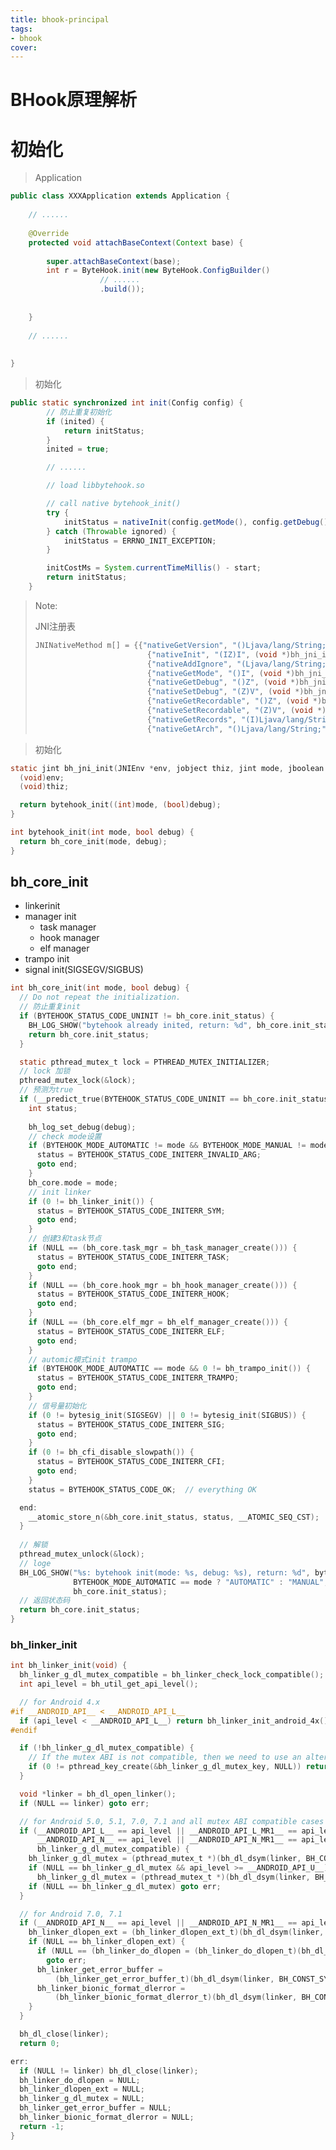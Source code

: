 ```yaml
---
title: bhook-principal
tags:
- bhook
cover:
---
```




# BHook原理解析



# 初始化



> Application

```java
public class XXXApplication extends Application {
    
    // ......
	
    @Override
    protected void attachBaseContext(Context base) {
        
        super.attachBaseContext(base);
     	int r = ByteHook.init(new ByteHook.ConfigBuilder()
                    // ......
                    .build());   
        
        
    }
    
    // ......
    
    
}
```



> 初始化

```java
public static synchronized int init(Config config) {
        // 防止重复初始化 
        if (inited) {
            return initStatus;
        }
        inited = true;

   		// ......

        // load libbytehook.so

        // call native bytehook_init()
        try {
            initStatus = nativeInit(config.getMode(), config.getDebug());
        } catch (Throwable ignored) {
            initStatus = ERRNO_INIT_EXCEPTION;
        }

        initCostMs = System.currentTimeMillis() - start;
        return initStatus;
    }
```



> Note:
>
> JNI注册表
>
> ```java
> JNINativeMethod m[] = {{"nativeGetVersion", "()Ljava/lang/String;", (void *)bh_jni_get_version},
>                          {"nativeInit", "(IZ)I", (void *)bh_jni_init},
>                          {"nativeAddIgnore", "(Ljava/lang/String;)I", (void *)bh_jni_add_ignore},
>                          {"nativeGetMode", "()I", (void *)bh_jni_get_mode},
>                          {"nativeGetDebug", "()Z", (void *)bh_jni_get_debug},
>                          {"nativeSetDebug", "(Z)V", (void *)bh_jni_set_debug},
>                          {"nativeGetRecordable", "()Z", (void *)bh_jni_get_recordable},
>                          {"nativeSetRecordable", "(Z)V", (void *)bh_jni_set_recordable},
>                          {"nativeGetRecords", "(I)Ljava/lang/String;", (void *)bh_jni_get_records},
>                          {"nativeGetArch", "()Ljava/lang/String;", (void *)bh_jni_get_arch}};
> 
> ```
>
> 



> 初始化

```C
static jint bh_jni_init(JNIEnv *env, jobject thiz, jint mode, jboolean debug) {
  (void)env;
  (void)thiz;

  return bytehook_init((int)mode, (bool)debug);
}

int bytehook_init(int mode, bool debug) {
  return bh_core_init(mode, debug);
}
```



## bh_core_init



- linkerinit
- manager init
  - task manager
  - hook manager
  - elf manager
- trampo init 
- signal init(SIGSEGV/SIGBUS)



```C
int bh_core_init(int mode, bool debug) {
  // Do not repeat the initialization.
  // 防止重复init
  if (BYTEHOOK_STATUS_CODE_UNINIT != bh_core.init_status) {
    BH_LOG_SHOW("bytehook already inited, return: %d", bh_core.init_status);
    return bh_core.init_status;
  }

  static pthread_mutex_t lock = PTHREAD_MUTEX_INITIALIZER;
  // lock 加锁
  pthread_mutex_lock(&lock);
  // 预测为true
  if (__predict_true(BYTEHOOK_STATUS_CODE_UNINIT == bh_core.init_status)) {
    int status;
	
    bh_log_set_debug(debug);
    // check mode设置
    if (BYTEHOOK_MODE_AUTOMATIC != mode && BYTEHOOK_MODE_MANUAL != mode) {
      status = BYTEHOOK_STATUS_CODE_INITERR_INVALID_ARG;
      goto end;
    }
    bh_core.mode = mode;
    // init linker
    if (0 != bh_linker_init()) {
      status = BYTEHOOK_STATUS_CODE_INITERR_SYM;
      goto end;
    }
    // 创建3和task节点
    if (NULL == (bh_core.task_mgr = bh_task_manager_create())) {
      status = BYTEHOOK_STATUS_CODE_INITERR_TASK;
      goto end;
    }
    if (NULL == (bh_core.hook_mgr = bh_hook_manager_create())) {
      status = BYTEHOOK_STATUS_CODE_INITERR_HOOK;
      goto end;
    }
    if (NULL == (bh_core.elf_mgr = bh_elf_manager_create())) {
      status = BYTEHOOK_STATUS_CODE_INITERR_ELF;
      goto end;
    }
    // automic模式init trampo
    if (BYTEHOOK_MODE_AUTOMATIC == mode && 0 != bh_trampo_init()) {
      status = BYTEHOOK_STATUS_CODE_INITERR_TRAMPO;
      goto end;
    }
    // 信号量初始化
    if (0 != bytesig_init(SIGSEGV) || 0 != bytesig_init(SIGBUS)) {
      status = BYTEHOOK_STATUS_CODE_INITERR_SIG;
      goto end;
    }
    if (0 != bh_cfi_disable_slowpath()) {
      status = BYTEHOOK_STATUS_CODE_INITERR_CFI;
      goto end;
    }
    status = BYTEHOOK_STATUS_CODE_OK;  // everything OK

  end:
    __atomic_store_n(&bh_core.init_status, status, __ATOMIC_SEQ_CST);
  }
    
  // 解锁
  pthread_mutex_unlock(&lock);
  // loge
  BH_LOG_SHOW("%s: bytehook init(mode: %s, debug: %s), return: %d", bytehook_get_version(),
              BYTEHOOK_MODE_AUTOMATIC == mode ? "AUTOMATIC" : "MANUAL", debug ? "true" : "false",
              bh_core.init_status);
  // 返回状态码
  return bh_core.init_status;
}
```



### bh_linker_init



```c
int bh_linker_init(void) {
  bh_linker_g_dl_mutex_compatible = bh_linker_check_lock_compatible();
  int api_level = bh_util_get_api_level();

  // for Android 4.x
#if __ANDROID_API__ < __ANDROID_API_L__
  if (api_level < __ANDROID_API_L__) return bh_linker_init_android_4x();
#endif

  if (!bh_linker_g_dl_mutex_compatible) {
    // If the mutex ABI is not compatible, then we need to use an alternative.
    if (0 != pthread_key_create(&bh_linker_g_dl_mutex_key, NULL)) return -1;
  }

  void *linker = bh_dl_open_linker();
  if (NULL == linker) goto err;

  // for Android 5.0, 5.1, 7.0, 7.1 and all mutex ABI compatible cases
  if (__ANDROID_API_L__ == api_level || __ANDROID_API_L_MR1__ == api_level ||
      __ANDROID_API_N__ == api_level || __ANDROID_API_N_MR1__ == api_level ||
      bh_linker_g_dl_mutex_compatible) {
    bh_linker_g_dl_mutex = (pthread_mutex_t *)(bh_dl_dsym(linker, BH_CONST_SYM_G_DL_MUTEX));
    if (NULL == bh_linker_g_dl_mutex && api_level >= __ANDROID_API_U__)
      bh_linker_g_dl_mutex = (pthread_mutex_t *)(bh_dl_dsym(linker, BH_CONST_SYM_G_DL_MUTEX_U_QPR2));
    if (NULL == bh_linker_g_dl_mutex) goto err;
  }

  // for Android 7.0, 7.1
  if (__ANDROID_API_N__ == api_level || __ANDROID_API_N_MR1__ == api_level) {
    bh_linker_dlopen_ext = (bh_linker_dlopen_ext_t)(bh_dl_dsym(linker, BH_CONST_SYM_DLOPEN_EXT));
    if (NULL == bh_linker_dlopen_ext) {
      if (NULL == (bh_linker_do_dlopen = (bh_linker_do_dlopen_t)(bh_dl_dsym(linker, BH_CONST_SYM_DO_DLOPEN))))
        goto err;
      bh_linker_get_error_buffer =
          (bh_linker_get_error_buffer_t)(bh_dl_dsym(linker, BH_CONST_SYM_LINKER_GET_ERROR_BUFFER));
      bh_linker_bionic_format_dlerror =
          (bh_linker_bionic_format_dlerror_t)(bh_dl_dsym(linker, BH_CONST_SYM_BIONIC_FORMAT_DLERROR));
    }
  }

  bh_dl_close(linker);
  return 0;

err:
  if (NULL != linker) bh_dl_close(linker);
  bh_linker_do_dlopen = NULL;
  bh_linker_dlopen_ext = NULL;
  bh_linker_g_dl_mutex = NULL;
  bh_linker_get_error_buffer = NULL;
  bh_linker_bionic_format_dlerror = NULL;
  return -1;
}
```











